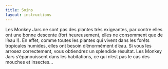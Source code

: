 ```yaml
---
title: Soins
layout: instructions
---
```


Les Monkey Jars ne sont pas des plantes très exigeantes, par contre elles ont une bonne descente (fort heureusement, elles ne consomment que de l’eau !). En effet, comme toutes les plantes qui vivent dans les forêts tropicales humides, elles ont besoin d’énormément d’eau. Si vous les arrosez correctement, vous obtiendrez un splendide résultat. Les Monkey Jars s’épanouissent dans les habitations, ce qui n’est pas le cas des mouches et insectes… 